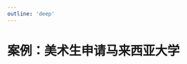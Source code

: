 ```yaml
---
outline: 'deep'
---
```


# 案例：美术生申请马来西亚大学 

<!-- prompt: 中国高中美术生，准备申请马来西亚大学，倾向于视觉传达，数字媒体，产品设计，工业设计，园林设计等实际应用型的专业，或者工商管理，教育学等专业。请针对该学生设计一套马来西亚大学的申请方案，包括5所公立大学和5所私立大学，方案需要包括具体的专业，专业的具体申请要求（需要包括官网的网页链接），这个专业的介绍以及为什么推荐申请这个专业。方案请以列表的形式给出。-->

